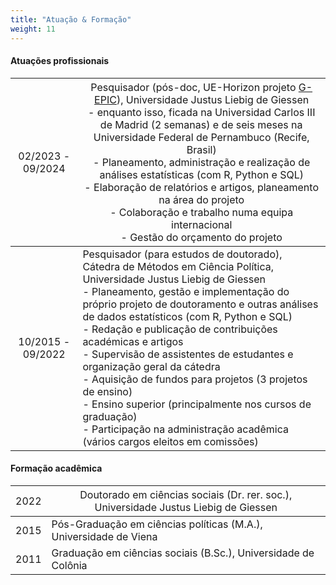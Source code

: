 ```yaml
---
title: "Atuação & Formação"
weight: 11
---
```


#### Atuações profissionais

| <span style="font-weight:normal">02/2023 - 09/2024 </span>  |<span style="font-weight:normal">Pesquisador (pós-doc, UE-Horizon projeto [G-EPIC](https://g-epic.eu)), Universidade Justus Liebig de Giessen<br> - enquanto isso, ficada na Universidad Carlos III de Madrid (2 semanas) e de seis meses na Universidade Federal de Pernambuco (Recife, Brasil)<br>- Planeamento, administração e realização de análises estatísticas (com R, Python e SQL)<br>- Elaboração de relatórios e artigos, planeamento na área do projeto<br>- Colaboração e trabalho numa equipa internacional<br>- Gestão do orçamento do projeto</span>   | 
|:-----:|---------------------------------|
| 10/2015 - 09/2022 | Pesquisador (para estudos de doutorado), Cátedra de Métodos em Ciência Política, Universidade Justus Liebig de Giessen <br>- Planeamento, gestão e implementação do próprio projeto de doutoramento e outras análises de dados estatísticos (com R, Python e SQL)<br>- Redação e publicação de contribuições académicas e artigos<br>- Supervisão de assistentes de estudantes e organização geral da cátedra<br>- Aquisição de fundos para projetos (3 projetos de ensino)<br>- Ensino superior (principalmente nos cursos de graduação)<br>- Participação na administração acadêmica (vários cargos eleitos em comissões) | 

#### Formação acadêmica
| <span style="font-weight:normal">2022</span>  |<span style="font-weight:normal">Doutorado em ciências sociais (Dr. rer. soc.), Universidade Justus Liebig de Giessen</span>   | 
|:---:|---------------------------------|
| 2015 | Pós-Graduação em ciências políticas (M.A.), Universidade de Viena|
| 2011 | Graduação em ciências sociais (B.Sc.), Universidade de Colônia |
